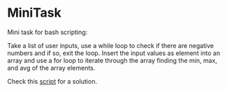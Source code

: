 # MiniTask
Mini task for bash scripting:

Take a list of user inputs, use a while loop to check if there are negative
numbers and if so, exit the loop.
Insert the input values as element into an array and use a for loop to
iterate through the array finding the min, max, and avg of the array elements.

Check this [script](https://github.com/BigRush/MiniTask/blob/master/script.sh) for a solution.
